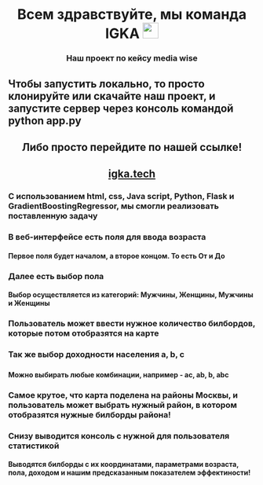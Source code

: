 <h1 align="center">Всем здравствуйте, мы команда IGKA</a> 
<img src="https://github.com/blackcater/blackcater/raw/main/images/Hi.gif" height="32"/></h1>
<h3 align="center">Наш проект по кейсу media wise</h3>
<h2>Чтобы запустить локально, то просто клонируйте или скачайте наш проект, и запустите сервер через консоль командой python app.py</h2>
<h2 align="center">Либо просто перейдите по нашей ссылке!</h2>
<h2 align="center"><a href="https://igka.tech">igka.tech</a></h2>
<h3>С использованием html, css, Java script, Python, Flask и GradientBoostingRegressor, мы смогли реализовать поставленную задачу</h3>
<h3>В веб-интерфейсе есть поля для ввода возраста</h3>
<h4>Первое поля будет началом, а второе концом. То есть От и До</h4>
<h3>Далее есть выбор пола</h3>
<h4>Выбор осуществляется из категорий: Мужчины, Женщины, Мужчины и Женщины</h4>
<h3>Пользователь может ввести нужное количество билбордов, которые потом отобразятся на карте</h3>
<h3>Так же выбор доходности населения a, b, c<h3/>
<h4>Можно выбирать любые комбинации, например - ac, ab, b, abc
<h3>Самое крутое, что карта поделена на районы Москвы, и пользователь может выбрать нужный район, в котором отобразятся нужные билборды района!</h3>
<h3>Снизу выводится консоль с нужной для пользователя статистикой</h3>
<h4>Выводятся билборды с их координатами, параметрами возраста, пола, доходом и нашим предсказанным показателем эффектиности!</h4>
<h3></h3>
